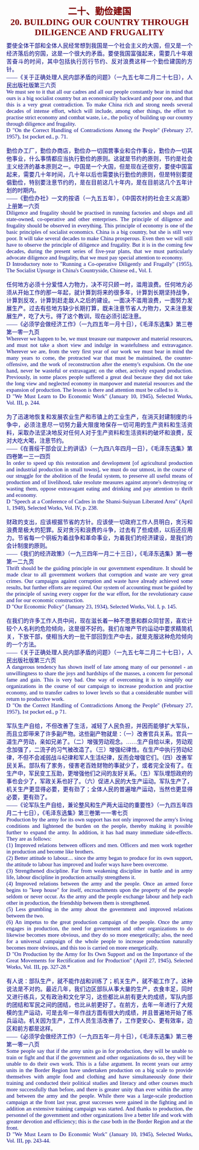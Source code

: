 <td>&#13;
			<p align="center" style="margin-left: 5px; margin-right: 5px; margin-top: 10px; margin-bottom: 0">&#13;
			<b><font size="5" color="#800000">二十、勤俭建国<br/>&#13;
			<font face="Times New Roman">20. BUILDING OUR COUNTRY THROUGH </font>&#13;
			</font></b></p>&#13;
			<p align="center" style="margin-left: 5px; margin-right: 5px; margin-top: 0; margin-bottom: 10px">&#13;
			<b><font size="5" color="#800000" face="Times New Roman">DILIGENCE &#13;
			AND FRUGALITY</font></b></p></td>&#13;
			

<td>&#13;
			<p align="justify" style="margin: 10px 5px">&#13;
			<font color="#000080" face="Times New Roman">&#13;
			<span style="font-size: 11pt">&#13;
			要使全体干部和全体人民经常想到我国是一个社会主义的大国，但又是一个经济落后的穷国，这是一个很大的矛盾。要使我国富强起来，需要几十年艰苦奋斗的时间，其中包括执行厉行节约、反对浪费这样一个勤俭建国的方针。<br/>&#13;
			――《关于正确处理人民内部矛盾的问题》（一九五七年二月二十七日），人民出版社版第三六页<br/>&#13;
			We must see to it that all our cadres and all our people constantly &#13;
			bear in mind that ours is a big socialist country but an &#13;
			economically backward and poor one, and that this is a very great &#13;
			contradiction. To make China rich and strong needs several decades &#13;
			of intense effort, which will include, among other things, the &#13;
			effort to practise strict economy and combat waste, i.e., the policy &#13;
			of building up our country through diligence and frugality.<br/>&#13;
			D "On the Correct Handling of Contradictions Among the People" &#13;
			(February 27, 1957), 1st pocket ed., p. 71.<br/>&#13;
			<br/>&#13;
			勤俭办工厂，勤俭办商店，勤俭办一切国营事业和合作事业，勤俭办一切其他事业，什么事情都应当执行勤俭的原则。这就是节约的原则，节约是社会主义经济的基本原则之一。中国是一个大国，但是现在还很穷，要使中国富起来，需要几十年时间，几十年以后也需要执行勤俭的原则，但是特别要提倡勤俭，特别要注意节约的，是在目前这几十年内，是在目前这几个五年计划的时期内。<br/>&#13;
			――《勤俭办社》一文的按语（一九五五年），《中国农村的社会主义高潮》上册第一六页<br/>&#13;
			Diligence and frugality should be practised in running factories and &#13;
			shops and all state-owned, co-operative and other enterprises. The &#13;
			principle of diligence and frugality should be observed in &#13;
			everything. This principle of economy is one of the basic principles &#13;
			of socialist economics. China is a big country, but she is still &#13;
			very poor. It will take several decades to make China prosperous. &#13;
			Even then we will still have to observe the principle of diligence &#13;
			and frugality. But it is in the coming few decades, during the &#13;
			present series of five-year plans, that we must particularly &#13;
			advocate diligence and frugality, that we must pay special attention &#13;
			to economy.<br/>&#13;
			D Introductory note to "Running a Co-operative Diligently and &#13;
			Frugally" (1955), The Socialist Upsurge in China's Countryside, &#13;
			Chinese ed., Vol. I.<br/>&#13;
			<br/>&#13;
			任何地方必须十分爱惜人力物力，决不可只顾一时，滥用浪费。任何地方必须从开始工作的那一年起，就计算到将来的很多年，计算到长期坚持战争，计算到反攻，计算到赶走敌人之后的建设。一面决不滥用浪费，一面努力发展生产。过去有些地方缺少长期打算，既未注意节省人力物力，又未注意发展生产，吃了大亏。得了这个教训，现在必须引起注意。<br/>&#13;
			――《必须学会做经济工作》（一九四五年一月十日），《毛泽东选集》第三卷第一零一九页<br/>&#13;
			Wherever we happen to be, we must treasure our manpower and material &#13;
			resources, and must not take a short view and indulge in &#13;
			wastefulness and extravagance. Wherever we are, from the very first &#13;
			year of our work we must bear in mind the many years to come, the &#13;
			protracted war that must be maintained, the counter-offensive, and &#13;
			the work of reconstruction after the enemy's expulsion. On the one &#13;
			hand, never be wasteful or extravagant; on the other, actively &#13;
			expand production. Previously, in some places people suffered a &#13;
			great deal because they did not take the long view and neglected &#13;
			economy in manpower and material resources and the expansion of &#13;
			production. The lesson is there and attention must be called to it.<br/>&#13;
			D "We Must Learn to Do Economic Work" (January 10, 1945), Selected &#13;
			Works, Vol. III, p. 244.<br/>&#13;
			<br/>&#13;
			为了迅速地恢复和发展农业生产和市镇上的工业生产，在消灭封建制度的斗争中，必须注意尽一切努力最大限度地保存一切可用的生产资料和生活资料，采取办法坚决地反对任何人对于生产资料和生活资料的破坏和浪费，反对大吃大喝，注意节约。<br/>&#13;
			――《在晋绥干部会议上的讲话》（一九四八年四月一日），《毛泽东选集》第四卷第一三一四页<br/>&#13;
			In order to speed up this restoration and development [of &#13;
			agricultural production and industrial production in small towns], &#13;
			we must do our utmost, in the course of our struggle for the &#13;
			abolition of the feudal system, to preserve all useful means of &#13;
			production and of livelihood, take resolute measures against &#13;
			anyone's destroying or wasting them, oppose extravagant eating and &#13;
			drinking and pay attention to thrift and economy.<br/>&#13;
			D "Speech at a Conference of Cadres in the Shansi-Suiyuan Liberated &#13;
			Area" (April 1, 1948), Selected Works, Vol. IV, p. 238.<br/>&#13;
			<br/>&#13;
			财政的支出，应该根据节省的方针。应该使一切政府工作人员明白，贪污和浪费是极大的犯罪。反对贪污和浪费的斗争，过去有了些成绩，以后还应用力。节省每一个铜板为着战争和革命事业，为着我们的经济建设，是我们的会计制度的原则。<br/>&#13;
			――《我们的经济政策》（一九三四年一月二十三日），《毛泽东选集》第一卷第一二九页<br/>&#13;
			Thrift should be the guiding principle in our government &#13;
			expenditure. It should be made clear to all government workers that &#13;
			corruption and waste are very great crimes. Our campaigns against &#13;
			corruption and waste have already achieved some results, but further &#13;
			efforts are required. Our system of accounting must be guided by the &#13;
			principle of saving every copper for the war effort, for the &#13;
			revolutionary cause and for our economic construction.<br/>&#13;
			D "Our Economic Policy" (January 23, 1934), Selected Works, Vol. I, &#13;
			p. 145.<br/>&#13;
			<br/>&#13;
			在我们的许多工作人员中间，现在滋长着一种不愿意和群众同甘苦，喜欢计较个人名利的危险倾向，这是很不好的。我们在增产节约运动中要求精简机关，下放干部，使相当大的一批干部回到生产中去，就是克服这种危险倾向的一个方法。<br/>&#13;
			――《关于正确处理人民内部矛盾的问题》（一九五七年二月二十七日），人民出版社版第三六页<br/>&#13;
			A dangerous tendency has shown itself of late among many of our &#13;
			personnel - an unwillingness to share the joys and hardships of the &#13;
			masses, a concern for personal fame and gain. This is very bad. One &#13;
			way of overcoming it is to simplify our organizations in the course &#13;
			of our campaign to increase production and practise economy, and to &#13;
			transfer cadres to lower levels so that a considerable number will &#13;
			return to productive work.<br/>&#13;
			D "On the Correct Handling of Contradictions Among the People" &#13;
			(February 27, 1957), 1st pocket ed., p 71.<br/>&#13;
			<br/>&#13;
			军队生产自给，不但改善了生活，减轻了人民负担，并因而能够扩大军队，而且立即带来了许多副产物。这些副产物就是：（一）改善官兵关系。官兵一道生产劳动，亲如兄弟了。（二）增强劳动观念。……生产自给以来，劳动观念加强了，二流子的习气被改造了。（三）增强纪律性。在生产中执行劳动纪律，不但不会减弱战斗纪律和军人生活纪律，反而会增强它们。（四）改善军民关系。部队有了家务，侵害老百姓财物的事就少了，或者完全没有了。在生产中，军民变工互助，更增强他们之间的友好关系。（五）军队埋怨政府的事也会少了，军政关系也好了。（六）促进人民的大生产运动。军队生产了，机关生产更显得必要，更有劲了；全体人民的普遍增产运动，当然也更显得必要，更有劲了。<br/>&#13;
			――《论军队生产自给，兼论整风和生产两大运动的重要性》（一九四五年四月二十七日），《毛泽东选集》第三卷第一一零七页<br/>&#13;
			Production by the army for its own support has not only improved the &#13;
			army's living conditions and lightened the burden on the people, &#13;
			thereby making it possible further to expand the army. In addition, &#13;
			it has had many immediate side-effects. They are as follows:<br/>&#13;
			(1) Improved relations between officers and men. Officers and men &#13;
			work together in production and become like brothers.<br/>&#13;
			(2) Better attitude to labour.... since the army began to produce &#13;
			for its own support, the attitude to labour has improved and loafer &#13;
			ways have been overcome.<br/>&#13;
			(3) Strengthened discipline. Far from weakening discipline in battle &#13;
			and in army life, labour discipline in production actually &#13;
			strengthens it.<br/>&#13;
			(4) Improved relations between the army and the people. Once an &#13;
			armed force begins to "keep house" for itself, encroachments upon &#13;
			the property of the people seldom or never occur. As the army and &#13;
			the people exchange labour and help each other in production, the &#13;
			friendship between them is strengthened.<br/>&#13;
			(5) Less grumbling in the army about the government and improved &#13;
			relations between the two.<br/>&#13;
			(6) An impetus to the great production campaign of the people. Once &#13;
			the army engages in production, the need for government and other &#13;
			organizations to do likewise becomes more obvious, and they do so &#13;
			more energetically; also, the need for a universal campaign of the &#13;
			whole people to increase production naturally becomes more obvious, &#13;
			and this too is carried on more energetically.<br/>&#13;
			D "On Production by the Army for Its Own Support and on the &#13;
			Importance of the Great Movements for Rectification and for &#13;
			Production" (April 27, 1945), Selected Works, Vol. III, pp. 327-28.*<br/>&#13;
			<br/>&#13;
			有人说：部队生产，就不能作战和训练了；机关生产，就不能工作了。这种说法是不对的。最近几年，我们边区部队从事大量的生产，衣食丰足，同时又进行练兵，又有政治和文化学习，这些都比从前有更大的成绩，军队内部的团结和军民之间的团结，也比从前更好了。在前方，去年一年进行了大规模的生产运动，可是去年一年作战方面有很大的成绩，并且普遍地开始了练兵运动。机关因为生产，工作人员生活改善了，工作更安心、更有效率，边区和前方都是这样。<br/>&#13;
			――《必须学会做经济工作》（一九四五年一月十日），《毛泽东选集》第三卷第一零一八页<br/>&#13;
			Some people say that if the army units go in for production, they &#13;
			will be unable to train or fight and that if the government and &#13;
			other organizations do so, they will be unable to do their own work. &#13;
			This is a false argument. In recent years our army units in the &#13;
			Border Region have undertaken production on a big scale to provide &#13;
			themselves with ample food and clothing and have simultaneously done &#13;
			their training and conducted their political studies and literacy &#13;
			and other courses much more successfully than before, and there is &#13;
			greater unity than ever within the army and between the army and the &#13;
			people. While there was a large-scale production campaign at the &#13;
			front last year, great successes were gained in the fighting and in &#13;
			addition an extensive training campaign was started. And thanks to &#13;
			production, the personnel of the government and other organizations &#13;
			live a better life and work with greater devotion and efficiency; &#13;
			this is the case both in the Border Region and at the front.<br/>&#13;
			D "We Must Learn to Do Economic Work" (January 10, 1945), Selected &#13;
			Works, Vol. III, pp. 243-44.</span></font></p></td>&#13;
		
